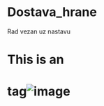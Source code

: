 # Dostava_hrane
Rad vezan uz nastavu
# This is an <h1> tag![image](https://github.com/JurajB2002/Dostava_hrane/assets/168214904/99f0080f-4422-4f99-9d99-cfc2cdc9dfbb)
